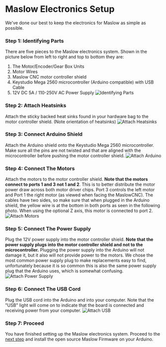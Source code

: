 # Maslow Electronics Setup

We've done our best to keep the electronics for Maslow as simple as possible.

### Step 1: Identifying Parts
There are five pieces to the Maslow electronics system. Shown in the picture below from left to right and top to bottom they are:
1. The Motor/Encoder/Gear Box Units
2. Motor Wires
3. Maslow CNC motor controller shield
4. Keystudio Mega 2560 microcontroller (Arduino compatible) with USB Cable
5. 12V DC 5A / 110-250V AC Power Supply
![Identifying Parts](https://raw.githubusercontent.com/MaslowCNC/Electronics/master/Documentation/Identifying%20Parts.jpg)

### Step 2: Attach Heatsinks
Attach the sticky backed heat sinks found in your hardware bag to the motor controller shield. (Note orientation of heatsinks)
![Attach Heatsinks](https://raw.githubusercontent.com/MaslowCNC/Electronics/master/Documentation/Attach%20Heat%20Sinks.jpg)

### Step 3: Connect Arduino Shield
Attach the Arduino shield onto the Keystudio Mega 2560 microcontroller. Make sure all the pins are not twisted and that are aligned with the microcontroller before pushing the motor controller shield.
![Attach Arduino](https://raw.githubusercontent.com/MaslowCNC/Electronics/master/Documentation/Attach%20Arduino.jpg)

### Step 4: Connect The Motors
Attach the motors to the motor controller shield. **Note that the motors connect to ports 1 and 3 not 1 and 2**. This is to better distribute the motor power draw across both motor driver chips.  Port 3 controls the left motor and Port 1 the right motor (as viewed when facing the MaslowCNC).
The cables have two sides, so make sure that when plugged in the Arduino shield, the yellow wire is at the bottom in both ports as seen in the following photo.
When using the optional Z axis, this motor is connected to port 2.
![Attach Motors](https://raw.githubusercontent.com/MaslowCNC/Electronics/master/Documentation/Attach%20Motors.jpg)

### Step 5: Connect The Power Supply
Plug the 12V power supply into the motor controller shield. **Note that the power supply plugs into the motor controller shield and not to the microcontroller.** Plugging the power supply into the Arduino will not damage it, but it also will not provide power to the motors. We chose the most common power supply plug to make replacements easy to find, unfortunately because it is so common this is also the same power supply plug that the Arduino uses, which is somewhat confusing.
![Attach Power Supply](https://raw.githubusercontent.com/MaslowCNC/Electronics/master/Documentation/Attach%20Power%20Supply.jpg)

### Step 6: Connect The USB Cord
Plug the USB cord into the Arduino and into your computer. Note that the "USB" light will come on to indicate that the board is connected and receiving power from your computer.
![Attach USB](https://raw.githubusercontent.com/MaslowCNC/Electronics/master/Documentation/Attach%20USB.jpg)

### Step 7: Proceed
You have finished setting up the Maslow electronics system. Proceed to the [next step](http://maslowcommunitygarden.org/Firmware.html?instructions=true) and install the open source Maslow Firmware on your Arduino.
